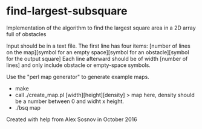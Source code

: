 # find-largest-subsquare
Implementation of the algorithm to find the largest square area in a 2D array full of obstacles

Input should be in a text file. The first line has four items:
[number of lines on the map][symbol for an empty space][symbol for an obstacle][symbol for the output square]
Each line afterward should be of width [number of lines] and only include obstacle or empty-space symbols.

Use the "perl map generator" to generate example maps. 

* make
* call ./create_map.pl [width][height][density] > map
    here, density should be a number between 0 and widht x height.
* ./bsq map

Created with help from Alex Sosnov in October 2016
